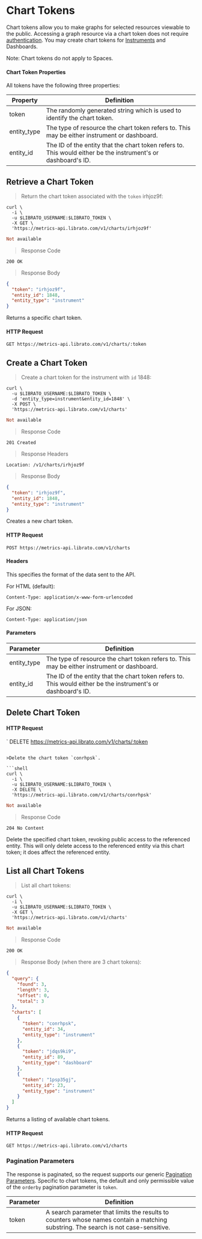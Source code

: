 # Chart Tokens

Chart tokens allow you to make graphs for selected resources viewable to the public. Accessing a graph resource via a chart token does not require [authentication](#authentication). You may create chart tokens for [Instruments](#instruments) and Dashboards.

<aside class="notice">Note: Chart tokens do not apply to Spaces.</aside>

#### Chart Token Properties

All tokens have the following three properties:

Property | Definition
-------- | ----------
token | The randomly generated string which is used to identify the chart token.
entity_type | The type of resource the chart token refers to. This may be either instrument or dashboard.
entity_id | The ID of the entity that the chart token refers to. This would either be the instrument's or dashboard's ID.

## Retrieve a Chart Token

>Return the chart token associated with the `token` irhjoz9f:

```shell
curl \
  -i \
  -u $LIBRATO_USERNAME:$LIBRATO_TOKEN \
  -X GET \
  'https://metrics-api.librato.com/v1/charts/irhjoz9f'
```

```ruby
Not available
```

>Response Code

```
200 OK
```

>Response Body

```json
{
  "token": "irhjoz9f",
  "entity_id": 1848,
  "entity_type": "instrument"
}
```

Returns a specific chart token.

#### HTTP Request

`GET https://metrics-api.librato.com/v1/charts/:token`

## Create a Chart Token

>Create a chart token for the instrument with `id` 1848:

```shell
curl \
  -u $LIBRATO_USERNAME:$LIBRATO_TOKEN \
  -d 'entity_type=instrument&entity_id=1848' \
  -X POST \
  'https://metrics-api.librato.com/v1/charts'
```

```ruby
Not available
```

>Response Code

```
201 Created
```

>Response Headers

```
Location: /v1/charts/irhjoz9f
```

>Response Body

```json
{
  "token": "irhjoz9f",
  "entity_id": 1848,
  "entity_type": "instrument"
}
```

Creates a new chart token.

#### HTTP Request

`POST https://metrics-api.librato.com/v1/charts`

#### Headers

This specifies the format of the data sent to the API.

For HTML (default):

`Content-Type: application/x-www-form-urlencoded`

For JSON:

`Content-Type: application/json`

#### Parameters

Parameter | Definition
--------- | ----------
entity_type | The type of resource the chart token refers to. This may be either instrument or dashboard.
entity_id | The ID of the entity that the chart token refers to. This would either be the instrument's or dashboard's ID.

## Delete Chart Token

#### HTTP Request

`
DELETE https://metrics-api.librato.com/v1/charts/:token
```

>Delete the chart token `conrhpsk`.

```shell
curl \
  -i \
  -u $LIBRATO_USERNAME:$LIBRATO_TOKEN \
  -X DELETE \
  'https://metrics-api.librato.com/v1/charts/conrhpsk'
```

```ruby
Not available
```

>Response Code

```
204 No Content
```

Delete the specified chart token, revoking public access to the referenced entity. This will only delete access to the referenced entity via this chart token; it does affect the referenced entity.

## List all Chart Tokens

>List all chart tokens:

```shell
curl \
  -i \
  -u $LIBRATO_USERNAME:$LIBRATO_TOKEN \
  -X GET \
  'https://metrics-api.librato.com/v1/charts'
```

```ruby
Not available
```

>Response Code

```
200 OK
```

>Response Body (when there are 3 chart tokens):

```json
{
  "query": {
    "found": 3,
    "length": 3,
    "offset": 0,
    "total": 3
  },
  "charts": [
    {
      "token": "conrhpsk",
      "entity_id": 34,
      "entity_type": "instrument"
    },
    {
      "token": "jdqs9ki9",
      "entity_id": 89,
      "entity_type": "dashboard"
    },
    {
      "token": "1psp35gj",
      "entity_id": 23,
      "entity_type": "instrument"
    }
  ]
}
```

Returns a listing of available chart tokens.

#### HTTP Request

`GET https://metrics-api.librato.com/v1/charts`

### Pagination Parameters

The response is paginated, so the request supports our generic [Pagination Parameters](#pagination5). Specific to chart tokens, the default and only permissible value of the `orderby` pagination parameter is `token`.

Parameter | Definition
--------- | ----------
token | A search parameter that limits the results to counters whose names contain a matching substring. The search is not case-sensitive.
